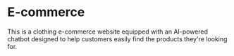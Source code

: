 # E-commerce
This is a clothing e-commerce website equipped with an AI-powered chatbot designed to help customers easily find the products they're looking for.

